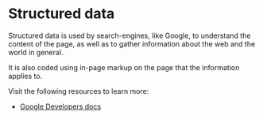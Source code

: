 # Structured data

Structured data is used by search-engines, like Google, to understand the content of the page, as well as to gather information about the web and the world in general.

It is also coded using in-page markup on the page that the information applies to.

Visit the following resources to learn more:

- [Google Developers docs](https://developers.google.com/search/docs/appearance/structured-data/intro-structured-data)
